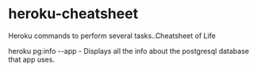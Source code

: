 # heroku-cheatsheet

Heroku commands to perform several tasks..Cheatsheet of Life

heroku pg:info --app <app-name> - Displays all the info about the postgresql database that app uses.
